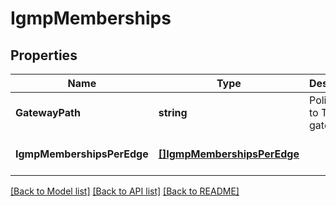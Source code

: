 # IgmpMemberships

## Properties
Name | Type | Description | Notes
------------ | ------------- | ------------- | -------------
**GatewayPath** | **string** | Policy path to Tier0 gateway.  | [default to null]
**IgmpMembershipsPerEdge** | [**[]IgmpMembershipsPerEdge**](IgmpMembershipsPerEdge.md) |  | [optional] [default to null]

[[Back to Model list]](../README.md#documentation-for-models) [[Back to API list]](../README.md#documentation-for-api-endpoints) [[Back to README]](../README.md)

